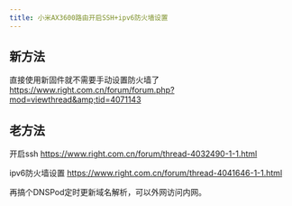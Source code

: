 ```yaml
---
title: 小米AX3600路由开启SSH+ipv6防火墙设置
---
```

## 新方法

直接使用新固件就不需要手动设置防火墙了
https://www.right.com.cn/forum/forum.php?mod=viewthread&amp;tid=4071143

## 老方法

开启ssh
https://www.right.com.cn/forum/thread-4032490-1-1.html

ipv6防火墙设置
https://www.right.com.cn/forum/thread-4041646-1-1.html

再搞个DNSPod定时更新域名解析，可以外网访问内网。
